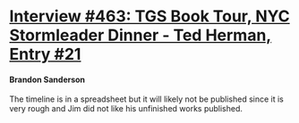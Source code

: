 # [Interview #463: TGS Book Tour, NYC Stormleader Dinner - Ted Herman, Entry #21](https://www.theoryland.com/intvmain.php?i=463#21)

#### Brandon Sanderson

The timeline is in a spreadsheet but it will likely not be published since it is very rough and Jim did not like his unfinished works published.

